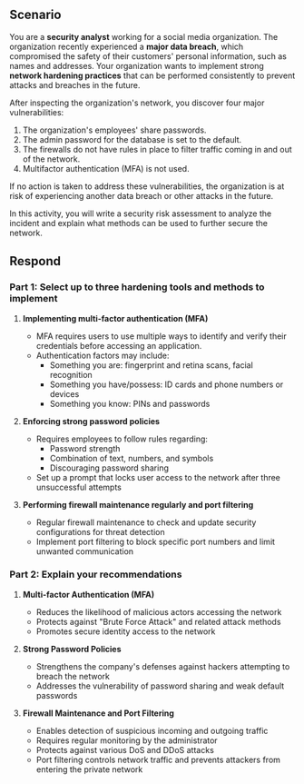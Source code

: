 ## Scenario

You are a **security analyst** working for a social media organization. The organization recently experienced a **major data breach**, which compromised the safety of their customers' personal information, such as names and addresses. Your organization wants to implement strong **network hardening practices** that can be performed consistently to prevent attacks and breaches in the future. 

After inspecting the organization's network, you discover four major vulnerabilities:

1. The organization's employees' share passwords.
2. The admin password for the database is set to the default.
3. The firewalls do not have rules in place to filter traffic coming in and out of the network.
4. Multifactor authentication (MFA) is not used. 

If no action is taken to address these vulnerabilities, the organization is at risk of experiencing another data breach or other attacks in the future. 

In this activity, you will write a security risk assessment to analyze the incident and explain what methods can be used to further secure the network.

## Respond

### Part 1: Select up to three hardening tools and methods to implement

1. **Implementing multi-factor authentication (MFA)**
   - MFA requires users to use multiple ways to identify and verify their credentials before accessing an application.
   - Authentication factors may include:
     - Something you are: fingerprint and retina scans, facial recognition
     - Something you have/possess: ID cards and phone numbers or devices
     - Something you know: PINs and passwords

2. **Enforcing strong password policies**
   - Requires employees to follow rules regarding:
     - Password strength
     - Combination of text, numbers, and symbols
     - Discouraging password sharing
   - Set up a prompt that locks user access to the network after three unsuccessful attempts

3. **Performing firewall maintenance regularly and port filtering**
   - Regular firewall maintenance to check and update security configurations for threat detection
   - Implement port filtering to block specific port numbers and limit unwanted communication

### Part 2: Explain your recommendations

1. **Multi-factor Authentication (MFA)**
   - Reduces the likelihood of malicious actors accessing the network
   - Protects against "Brute Force Attack" and related attack methods
   - Promotes secure identity access to the network

2. **Strong Password Policies**
   - Strengthens the company's defenses against hackers attempting to breach the network
   - Addresses the vulnerability of password sharing and weak default passwords

3. **Firewall Maintenance and Port Filtering**
   - Enables detection of suspicious incoming and outgoing traffic
   - Requires regular monitoring by the administrator
   - Protects against various DoS and DDoS attacks
   - Port filtering controls network traffic and prevents attackers from entering the private network